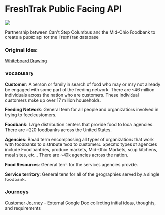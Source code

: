 # FreshTrak Public Facing API
![](https://github.com/midohiofoodbank/freshtrak-public/workflows/CI/badge.svg)

Partnership between Can't Stop Columbus and the Mid-Ohio Foodbank to create a public api for the FreshTrak database

### Original Idea: 

[Whiteboard Drawing](https://drive.google.com/file/d/1MBzqWMGTDQS-R1mZc68A5V8Heoi3IBMy/view?usp=sharing)

### Vocabulary

**Customer**: A person or family in search of food who may or may not already be engaged with some part of the feeding network. There are ~46 million individuals across the nation who are customers. These individual customers make up over 17 million households.

**Feeding Network**: General term for all people and organizations involved in trying to feed customers.

**Foodbank**: Large distribution centers that provide food to local agencies. There are ~220 foodbanks across the United States.

**Agencies**: Broad term encompassing all types of organizations that work with foodbanks to distribute food to customers. Specific types of agencies include Food pantries, produce markets, Mid-Ohio Markets, soup kitchens, meal sites, etc… There are ~40k agencies across the nation.

**Food Resources**: General term for the services agencies provide.

**Service territory**: General term for all of the geographies served by a single foodbank.

### Journeys

[Customer Journey](https://docs.google.com/document/d/1sIdBbXS5muUR4fwDZVw1pn9QkwEFfW9m3QK5ajZgD3E/edit?usp=sharing) - External Google Doc collecting initial ideas, thoughts, and requirements
